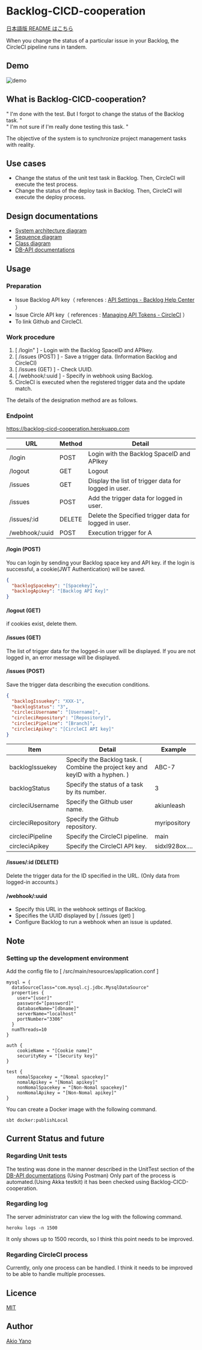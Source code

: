 # Backlog-CICD-cooperation

[日本語版 README はこちら](https://nulab-exam.backlog.jp/git/YANO/app/blob/main/README-ja.md)

When you change the status of a particular issue in your Backlog, the CircleCI pipeline runs in tandem.

## Demo

![demo](https://nulab-exam.backlog.jp/git/YANO/app/raw/main/demo/demo.gif)

## What is Backlog-CICD-cooperation?

" I'm done with the test. But I forgot to change the status of the Backlog task. "  
" I'm not sure if I'm really done testing this task. "

The objective of the system is to synchronize project management tasks with reality.

## Use cases

- Change the status of the unit test task in Backlog. Then, CircleCI will execute the test process.
- Change the status of the deploy task in Backlog. Then, CircleCI will execute the deploy process.

## Design documentations

- [System architecture diagram](https://cacoo.com/diagrams/JbFA6UR4chm083qo/5D359?reload_rt=1625905817698_0)
- [Sequence diagram](https://cacoo.com/diagrams/JbFA6UR4chm083qo/4E1D2?reload_rt=1625905817698_0)
- [Class diagram](https://cacoo.com/diagrams/JbFA6UR4chm083qo/5B77F?reload_rt=1626841513076_0)
- [DB-API documentations](https://docs.google.com/spreadsheets/d/1COsu1uTUe9xB2TvbY62HldaVBebx5qDsnjZVuvT1_kw/edit?usp=sharing)

## Usage

### Preparation

- Issue Backlog API key（ references : [API Settings - Backlog Help Center](https://support.backlog.com/hc/en-us/articles/115015420567-API-Settings) ）
- Issue Circle API key（ references : [Managing API Tokens - CircleCI](https://circleci.com/docs/2.0/managing-api-tokens/) ）
- To link Github and CircleCI.

### Work procedure

1. [ /login" ] - Login with the Backlog SpaceID and APIkey.
2. [ /issues (POST) ] - Save a trigger data. (Information Backlog and CircleCI)
5. [ /issues (GET) ] - Check UUID.
6. [ /webhook/:uuid ] - Specify in webhook using Backlog.
7. CircleCI is executed when the registered trigger data and the update match.

The details of the designation method are as follows.

### Endpoint

https://backlog-cicd-cooperation.herokuapp.com

| URL | Method  |  Detail  |
| --- | ---- | ---- |
| /login | POST | Login with the Backlog SpaceID and APIkey  |
| /logout | GET | Logout|
| /issues | GET | Display the list of trigger data for logged in user. |
| /issues | POST | Add the trigger data for logged in user.  |
| /issues/:id | DELETE | Delete the Specified trigger data for logged in user. |
| /webhook/:uuid | POST  | Execution trigger for A |

#### /login (POST)

You can login by sending your Backlog space key and API key. if the login is successful, a cookie(JWT Authentication)
will be saved.

```json
{
  "backlogSpacekey": "[Spacekey]",
  "backlogApikey": "[Backlog API Key]"
}
```

#### /logout (GET)

if cookies exist, delete them.

#### /issues (GET)

The list of trigger data for the logged-in user will be displayed. If you are not logged in, an error message will be
displayed.

#### /issues (POST)

Save the trigger data describing the execution conditions.

```json
{
  "backlogIssuekey": "XXX-1",
  "backlogStatus": "3",
  "circleciUsername": "[Username]",
  "circleciRepository": "[Repository]",
  "circleciPipeline": "[Branch]",
  "circleciApikey": "[CircleCI API key]"
}
```

| Item | Detail  |  Example  |
| --- | ---- | ---- |
| backlogIssuekey    | Specify the Backlog task. ( Combine the project key and keyID with a hyphen. ) | ABC-7  |
| backlogStatus      | Specify the status of a task by its number. | 3 |
| circleciUsername   | Specify the Github user name. | akiunleash   |
| circleciRepository | Specify the Github repository. | myripository |
| circleciPipeline   | Specify the CircleCI pipeline. | main  |
| circleciApikey     | Specify the CircleCI API key. | sidxl928ox....  |

#### /issues/:id (DELETE)

Delete the trigger data for the ID specified in the URL.
(Only data from logged-in accounts.)

#### /webhook/:uuid

- Specify this URL in the webhook settings of Backlog.
- Specifies the UUID displayed by [ /issues (get) ]
- Configure Backlog to run a webhook when an issue is updated.

## Note

### Setting up the development environment

Add the config file to [ /src/main/resources/application.conf ]

```
mysql = {
  dataSourceClass="com.mysql.cj.jdbc.MysqlDataSource"
  properties {
    user="[user]"
    password="[password]"
    databaseName="[dbname]"
    serverName="localhost"
    portNumber="3306"
  }
  numThreads=10
}

auth {
    cookieName = "[Cookie name]"
    securityKey = "[Security key]"
}

test {
    nomalSpacekey = "[Nomal spacekey]"
    nomalApikey = "[Nomal apikey]"
    nonNomalSpacekey = "[Non-Nomal spacekey]"
    nonNomalApikey = "[Non-Nomal apikey]"
}
```

You can create a Docker image with the following command.

```shell
sbt docker:publishLocal
```

## Current Status and future
### Regarding Unit tests
The testing was done in the manner described in the UnitTest section of the [DB-API documentations](https://docs.google.com/spreadsheets/d/1COsu1uTUe9xB2TvbY62HldaVBebx5qDsnjZVuvT1_kw/edit?usp=sharing) (Using Postman)
Only part of the process is automated.(Using Akka testkit)
it has been checked using Backlog-CICD-cooperation.

### Regarding log
The server administrator can view the log with the following command.
```shell
heroku logs -n 1500
```

It only shows up to 1500 records, so I think this point needs to be improved.

### Regarding CircleCI process
Currently, only one process can be handled.
I think it needs to be improved to be able to handle multiple processes.

## Licence

[MIT](https://github.com/tcnksm/tool/blob/master/LICENCE)

## Author

[Akio Yano](https://github.com/AkiUnleash)
